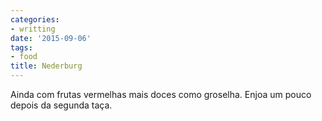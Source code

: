 ```yaml
---
categories:
- writting
date: '2015-09-06'
tags:
- food
title: Nederburg
---
```


Ainda com frutas vermelhas mais doces como groselha. Enjoa um pouco depois da segunda taça.